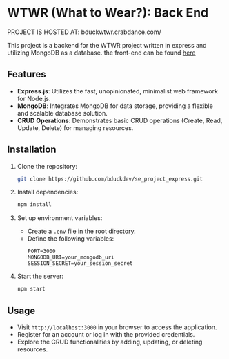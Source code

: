 # WTWR (What to Wear?): Back End

PROJECT IS HOSTED AT:
bduckwtwr.crabdance.com/

This project is a backend for the WTWR project written in express and utilizing MongoDB as a database. the front-end can be found [here](https://github.com/bduckdev/se_project_react)

## Features

- **Express.js**: Utilizes the fast, unopinionated, minimalist web framework for Node.js.
- **MongoDB**: Integrates MongoDB for data storage, providing a flexible and scalable database solution.
- **CRUD Operations**: Demonstrates basic CRUD operations (Create, Read, Update, Delete) for managing resources.

## Installation

1. Clone the repository:

   ```bash
   git clone https://github.com/bduckdev/se_project_express.git
   ```

2. Install dependencies:

   ```bash
   npm install
   ```

3. Set up environment variables:

   - Create a `.env` file in the root directory.
   - Define the following variables:
     ```
     PORT=3000
     MONGODB_URI=your_mongodb_uri
     SESSION_SECRET=your_session_secret
     ```

4. Start the server:
   ```bash
   npm start
   ```

## Usage

- Visit `http://localhost:3000` in your browser to access the application.
- Register for an account or log in with the provided credentials.
- Explore the CRUD functionalities by adding, updating, or deleting resources.
